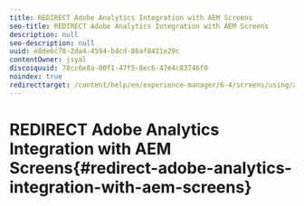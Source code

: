 ```yaml
---
title: REDIRECT Adobe Analytics Integration with AEM Screens
seo-title: REDIRECT Adobe Analytics Integration with AEM Screens
description: null
seo-description: null
uuid: e8de6c78-2da4-4594-b4cd-86af8421e29c
contentOwner: jsyal
discoiquuid: 78cc6e8a-00f1-47f5-8ec6-47e4c83746f0
noindex: true
redirecttarget: /content/help/en/experience-manager/6-4/screens/using/adobe-analytics-integration-aem-screens
---
```


# REDIRECT Adobe Analytics Integration with AEM Screens{#redirect-adobe-analytics-integration-with-aem-screens}

